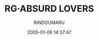 ---
title: "RG·ABSURD LOVERS"
type: "manga"
layout: "single"
resources:
  - src: "**.jpg"
author: RINDOUMARU
translation: "@祀_沉迷暗表不能自拔"
typesetting: "@狼千月"
tags:
  - 汉化
date: 2005-01-06 14:37:47
mediaType: manga
category: "汉化"
showWordCount: false
---